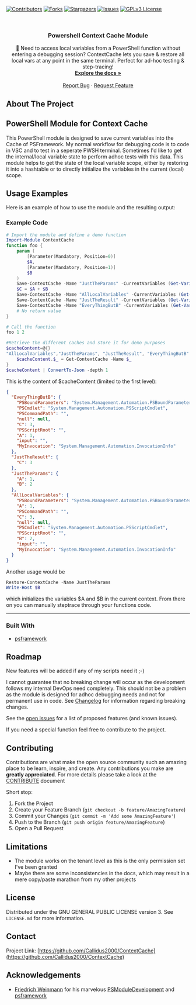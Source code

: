 ﻿<!--
*** Thanks for checking out the Best-README-Template. If you have a suggestion
*** that would make this better, please fork the repo and create a pull request
*** or simply open an issue with the tag "enhancement".
*** Thanks again! Now go create something AMAZING! :D
***
-->

<!-- PROJECT SHIELDS -->
<!--
*** I'm using markdown "reference style" links for readability.
*** Reference links are enclosed in brackets [ ] instead of parentheses ( ).
*** See the bottom of this document for the declaration of the reference variables
*** for contributors-url, forks-url, etc. This is an optional, concise syntax you may use.
*** https://www.markdownguide.org/basic-syntax/#reference-style-links
-->
[![Contributors][contributors-shield]][contributors-url]
[![Forks][forks-shield]][forks-url]
[![Stargazers][stars-shield]][stars-url]
[![Issues][issues-shield]][issues-url]
[![GPLv3 License][license-shield]][license-url]


<br />
<p align="center">
<!-- PROJECT LOGO
  <a href="https://github.com/Callidus2000/ContextCache">
    <img src="images/logo.png" alt="Logo" width="80" height="80">
  </a>
-->

  <h3 align="center">Powershell Context Cache Module</h3>
  <p align="center">
🔄 Need to access local variables from a PowerShell function without entering a debugging session?
ContextCache lets you save & restore all local vars at any point in the same terminal. Perfect for ad-hoc testing & step-tracing!
    <br />
    <a href="https://github.com/Callidus2000/ContextCache"><strong>Explore the docs »</strong></a>
    <br />
    <br />
    <a href="https://github.com/Callidus2000/ContextCache/issues">Report Bug</a>
    ·
    <a href="https://github.com/Callidus2000/ContextCache/issues">Request Feature</a>
  </p>
</p>



<!-- ABOUT THE PROJECT -->
## About The Project

## PowerShell Module for Context Cache

This PowerShell module is designed to save current variables into the Cache of PSFramework. My normal workflow for debugging code is to code in VSC and to test in a seperate PWSH terminal. Sometimes I'd like to get the internal/local variable state to perform adhoc tests with this data. This module helps to get the state of the local variable scope, either by restoring it into a hashtable or to directly initialize the variables in the current (local) scope.

<!-- USAGE EXAMPLES -->
## Usage Examples

Here is an example of how to use the module and the resulting output:

### Example Code

```powershell
# Import the module and define a demo function
Import-Module ContextCache
function foo {
    param (
        [Parameter(Mandatory, Position=0)]
        $A,
        [Parameter(Mandatory, Position=1)]
        $B
    )
    Save-ContextCache -Name "JustTheParams" -CurrentVariables (Get-Variable -Scope Local) -FunctionName "foo"
    $C = $A + $B
    Save-ContextCache -Name "AllLocalVariables" -CurrentVariables (Get-Variable -Scope Local)
    Save-ContextCache -Name "JustTheResult" -CurrentVariables (Get-Variable -Scope Local) -Include "C"
    Save-ContextCache -Name "EveryThingButB" -CurrentVariables (Get-Variable -Scope Local) -Exclude "B"
    # No return value
}

# Call the function
foo 1 2

#Retrieve the different caches and store it for demo purposes
$cacheContent=@{}
"AllLocalVariables","JustTheParams", "JustTheResult", "EveryThingButB" | ForEach-Object {
    $cacheContent.$_ = Get-ContextCache -Name $_
}
$cacheContent | ConvertTo-Json -depth 1
```

This is the content of $cacheContent (limited to the first level):

```json
{
  "EveryThingButB": {
    "PSBoundParameters": "System.Management.Automation.PSBoundParametersDictionary",
    "PSCmdlet": "System.Management.Automation.PSScriptCmdlet",
    "PSCommandPath": "",
    "null": null,
    "C": 3,
    "PSScriptRoot": "",
    "A": 1,
    "input": "",
    "MyInvocation": "System.Management.Automation.InvocationInfo"
  },
  "JustTheResult": {
    "C": 3
  },
  "JustTheParams": {
    "A": 1,
    "B": 2
  },
  "AllLocalVariables": {
    "PSBoundParameters": "System.Management.Automation.PSBoundParametersDictionary",
    "A": 1,
    "PSCommandPath": "",
    "C": 3,
    "null": null,
    "PSCmdlet": "System.Management.Automation.PSScriptCmdlet",
    "PSScriptRoot": "",
    "B": 2,
    "input": "",
    "MyInvocation": "System.Management.Automation.InvocationInfo"
  }
}
```

Another usage would be 

```powershell
Restore-ContextCache -Name JustTheParams
Write-Host $B
```

which initializes the variables $A and $B in the current context. From there on you can manually steptrace through your functions code.

---



### Built With

* [psframework](https://github.com/PowershellFrameworkCollective/psframework)


<!-- ROADMAP -->
## Roadmap
New features will be added if any of my scripts need it ;-)

I cannot guarantee that no breaking change will occur as the development follows my internal DevOps need completely. 
This should not be a problem as the module is designed for adhoc debugging needs and not for permanent use in code.
See [Changelog](SMAX\changelog.md) for information regarding breaking changes.

See the [open issues](https://github.com/Callidus2000/ContextCache/issues) for a list of proposed features (and known issues).

If you need a special function feel free to contribute to the project.

<!-- CONTRIBUTING -->
## Contributing

Contributions are what make the open source community such an amazing place to be learn, inspire, and create. Any contributions you make are **greatly appreciated**. For more details please take a look at the [CONTRIBUTE](docs/CONTRIBUTING.md#Contributing-to-this-repository) document

Short stop:

1. Fork the Project
2. Create your Feature Branch (`git checkout -b feature/AmazingFeature`)
3. Commit your Changes (`git commit -m 'Add some AmazingFeature'`)
4. Push to the Branch (`git push origin feature/AmazingFeature`)
5. Open a Pull Request


## Limitations
* The module works on the tenant level as this is the only permission set I've been granted
* Maybe there are some inconsistencies in the docs, which may result in a mere copy/paste marathon from my other projects

<!-- LICENSE -->
## License

Distributed under the GNU GENERAL PUBLIC LICENSE version 3. See `LICENSE.md` for more information.



<!-- CONTACT -->
## Contact


Project Link: [https://github.com/Callidus2000/ContextCache](https://github.com/Callidus2000/ContextCache)



<!-- ACKNOWLEDGEMENTS -->
## Acknowledgements

* [Friedrich Weinmann](https://github.com/FriedrichWeinmann) for his marvelous [PSModuleDevelopment](https://github.com/PowershellFrameworkCollective/PSModuleDevelopment) and [psframework](https://github.com/PowershellFrameworkCollective/psframework)





<!-- MARKDOWN LINKS & IMAGES -->
<!-- https://www.markdownguide.org/basic-syntax/#reference-style-links -->
[contributors-shield]: https://img.shields.io/github/contributors/Callidus2000/ContextCache.svg?style=for-the-badge
[contributors-url]: https://github.com/Callidus2000/ContextCache/graphs/contributors
[forks-shield]: https://img.shields.io/github/forks/Callidus2000/ContextCache.svg?style=for-the-badge
[forks-url]: https://github.com/Callidus2000/ContextCache/network/members
[stars-shield]: https://img.shields.io/github/stars/Callidus2000/ContextCache.svg?style=for-the-badge
[stars-url]: https://github.com/Callidus2000/ContextCache/stargazers
[issues-shield]: https://img.shields.io/github/issues/Callidus2000/ContextCache.svg?style=for-the-badge
[issues-url]: https://github.com/Callidus2000/ContextCache/issues
[license-shield]: https://img.shields.io/github/license/Callidus2000/ContextCache.svg?style=for-the-badge
[license-url]: https://github.com/Callidus2000/ContextCache/blob/master/LICENSE

